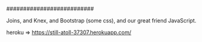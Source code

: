##########################

Joins, and Knex, and Bootstrap (some css),
and our great friend JavaScript.

heroku => https://still-atoll-37307.herokuapp.com/
